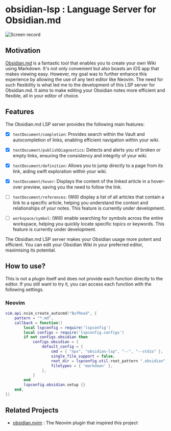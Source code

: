 # obsidian-lsp : Language Server for Obsidian.md

![Screen record](https://github.com/gw31415/obsidian-lsp/assets/24710985/be3e8a1b-230a-4af0-9a0a-ea2e747eed35)

## Motivation

[Obsidian.md](https://obsidian.md/) is a fantastic tool that enables you to
create your own Wiki using Markdown. It's not only convenient but also boasts an
iOS app that makes viewing easy. However, my goal was to further enhance this
experience by allowing the use of any text editor like Neovim. The need for such
flexibility is what led me to the development of this LSP server for
Obsidian.md. It aims to make editing your Obsidian notes more efficient and
flexible, all in your editor of choice.

## Features

The Obsidian.md LSP server provides the following main features:

-   [x] `textDocument/completion`: Provides search within the Vault and
        autocompletion of links, enabling efficient navigation within your wiki.

-   [x] `textDocument/publishDiagnostics`: Detects and alerts you of broken or
        empty links, ensuring the consistency and integrity of your wiki.

-   [x] `textDocument/definition`: Allows you to jump directly to a page from
        its link, aiding swift exploration within your wiki.

-   [x] `textDocument/hover`: Displays the content of the linked article in a
        hover-over preview, saving you the need to follow the link.

-   [ ] `textDocument/references`: (Will) display a list of all articles that
        contain a link to a specific article, helping you understand the context and
        relationships of your notes. This feature is currently under development.

-   [ ] `workspace/symbol`: (Will) enable searching for symbols across the
        entire workspace, helping you quickly locate specific topics or keywords.
        This feature is currently under development.

The Obsidian.md LSP server makes your Obsidian usage more potent and efficient.
You can edit your Obsidian Wiki in your preferred editor, maximising its
potential.

## How to use?

This is not a plugin itself and does not provide each function directly to the
editor. If you still want to try it, you can access each function with the
following settings.

### Neovim

```lua
vim.api.nvim_create_autocmd("BufRead", {
	pattern = "*.md",
	callback = function()
		local lspconfig = require('lspconfig')
		local configs = require('lspconfig.configs')
		if not configs.obsidian then
			configs.obsidian = {
				default_config = {
					cmd = { "npx", "obsidian-lsp", "--", "--stdio" },
					single_file_support = false,
					root_dir = lspconfig.util.root_pattern ".obsidian",
					filetypes = { 'markdown' },
				},
			}
		end
		lspconfig.obsidian.setup {}
	end,
})
```

## Related Projects

-   [obsidian.nvim](https://github.com/epwalsh/obsidian.nvim) : The Neovim
    plugin that inspired this project

